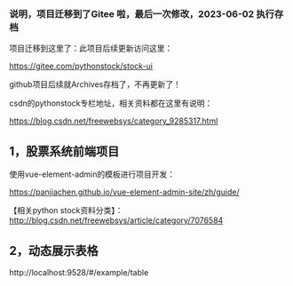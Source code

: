 ### 说明，项目迁移到了Gitee 啦，最后一次修改，2023-06-02 执行存档

项目迁移到这里了：此项目后续更新访问这里：

https://gitee.com/pythonstock/stock-ui

github项目后续就Archives存档了，不再更新了！

csdn的pythonstock专栏地址，相关资料都在这里有说明：

https://blog.csdn.net/freewebsys/category_9285317.html


## 1，股票系统前端项目

使用vue-element-admin的模板进行项目开发：

https://panjiachen.github.io/vue-element-admin-site/zh/guide/

【相关python stock资料分类】：
http://blog.csdn.net/freewebsys/article/category/7076584


## 2，动态展示表格

http://localhost:9528/#/example/table
